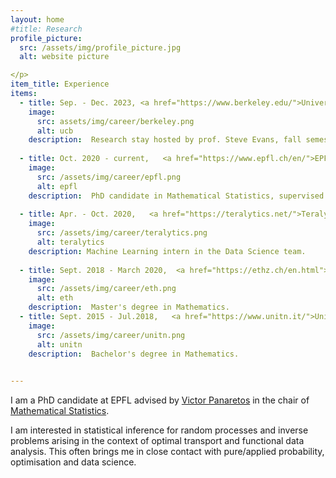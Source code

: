```yaml
---
layout: home
#title: Research
profile_picture:
  src: /assets/img/profile_picture.jpg
  alt: website picture

</p>
item_title: Experience
items:
  - title: Sep. - Dec. 2023, <a href="https://www.berkeley.edu/">University of California Berkeley</a> (US)
    image:
      src: assets/img/career/berkeley.png
      alt: ucb
    description:  Research stay hosted by prof. Steve Evans, fall semester.
    
  - title: Oct. 2020 - current,   <a href="https://www.epfl.ch/en/">EPFL</a> (Lausanne, CH)
    image:
      src: /assets/img/career/epfl.png
      alt: epfl
    description:  PhD candidate in Mathematical Statistics, supervised by prof. Victor Panaretos.
    
  - title: Apr. - Oct. 2020,   <a href="https://teralytics.net/">Teralytics AG</a> (Zürich, CH)
    image:
      src: /assets/img/career/teralytics.png
      alt: teralytics
    description: Machine Learning intern in the Data Science team.
    
  - title: Sept. 2018 - March 2020,  <a href="https://ethz.ch/en.html">ETH</a> (Zürich, CH)
    image:
      src: /assets/img/career/eth.png
      alt: eth
    description:  Master's degree in Mathematics.
  - title: Sept. 2015 - Jul.2018,   <a href="https://www.unitn.it/">Università degli Studi di Trento</a> (IT)
    image:
      src: /assets/img/career/unitn.png
      alt: unitn
    description:  Bachelor's degree in Mathematics.

    
---
```


<p>
  I am a PhD candidate at EPFL advised by <a href="https://people.epfl.ch/victor.panaretos">Victor Panaretos</a> in the chair of <a href="https://www.epfl.ch/labs/smat/">Mathematical Statistics</a>.
<p>
    
<p>
I am interested in statistical inference for random processes and inverse problems arising in the context of optimal transport and functional data analysis. 
This often brings me in close contact with pure/applied probability, optimisation and data science.
</p>

<!--
<p>
<a href="https://drive.google.com/file/d/1_PYzH8-wOuT78wAKTPdkZmi2g8Ji8mOA/view">Full CV.</a>
</p>
-->

<!-- <br/><br/>
  
  
<p>
  <h4>My research interests</h4>
<p> -->
  






